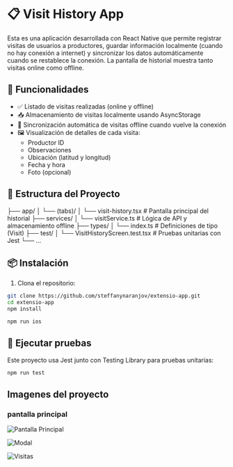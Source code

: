 # 📋 Visit History App

Esta es una aplicación desarrollada con React Native que permite registrar visitas de usuarios a productores, guardar información localmente (cuando no hay conexión a internet) y sincronizar los datos automáticamente cuando se restablece la conexión. La pantalla de historial muestra tanto visitas online como offline.

## 🚀 Funcionalidades

- ✅ Listado de visitas realizadas (online y offline)
- 📥 Almacenamiento de visitas localmente usando AsyncStorage
- 🔄 Sincronización automática de visitas offline cuando vuelve la conexión
- 🖼 Visualización de detalles de cada visita:
  - Productor ID
  - Observaciones
  - Ubicación (latitud y longitud)
  - Fecha y hora
  - Foto (opcional)

## 🧱 Estructura del Proyecto

├── app/
│ └── (tabs)/
│ └── visit-history.tsx # Pantalla principal del historial
├── services/
│ └── visitService.ts # Lógica de API y almacenamiento offline
├── types/
│ └── index.ts # Definiciones de tipo (Visit)
├── test/
│ └── VisitHistoryScreen.test.tsx # Pruebas unitarias con Jest
└── ...


## 📦 Instalación

1. Clona el repositorio:

```bash
git clone https://github.com/steffanynaranjov/extensio-app.git
cd extensio-app
npm install

npm run ios
```
## 🧪 Ejecutar pruebas

Este proyecto usa Jest junto con Testing Library para pruebas unitarias:

```bash
npm run test
```

## Imagenes del proyecto

### pantalla principal

![Pantalla Principal](assets/images/homescreen.png)

![Modal](assets/images/modalCreate.png)

![Visitas](assets/images/listofViews.png)


